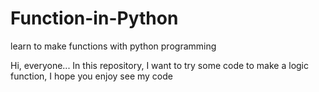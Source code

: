 # Function-in-Python
learn to make functions with python programming

Hi, everyone...
In this repository, I want to try some code to make a logic function,
I hope you enjoy see my code
